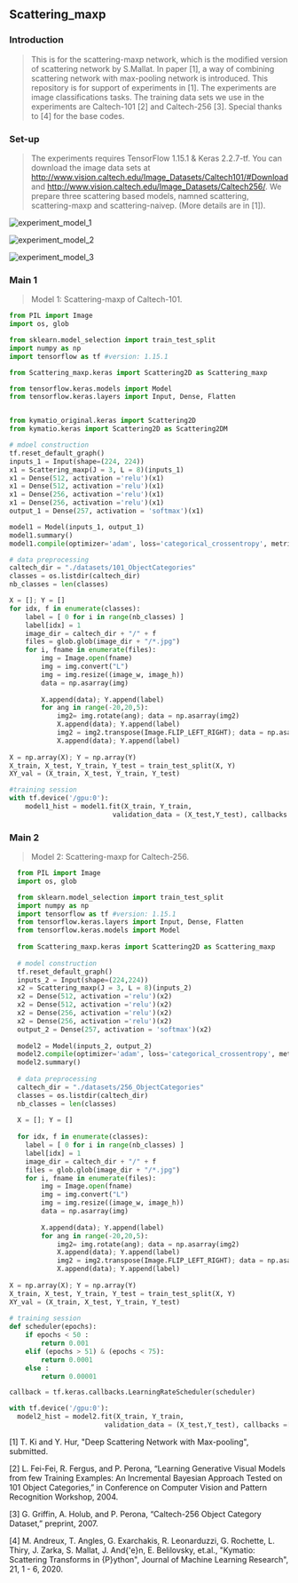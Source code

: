 ## Scattering_maxp

### Introduction
> This is for the scattering-maxp network, which is the modified version of scattering network by S.Mallat. In paper [1], a way of combining scattering network with max-pooling network is introduced. This repository is for support of experiments in [1]. The experiments are image classifications tasks. The training data sets we use in the experiments are Caltech-101 [2] and Caltech-256 [3]. Special thanks to [4] for the base codes.


### Set-up 
> The experiments requires TensorFlow 1.15.1 & Keras 2.2.7-tf. You can download the image data sets at http://www.vision.caltech.edu/Image_Datasets/Caltech101/#Download
and http://www.vision.caltech.edu/Image_Datasets/Caltech256/. We prepare three scattering based models, namned scattering, scattering-maxp and scattering-naivep. (More details are in [1]).

![experiment_model_1](https://user-images.githubusercontent.com/55676509/100437400-0802a580-30e4-11eb-821d-e6fd223821a9.png)

![experiment_model_2](https://user-images.githubusercontent.com/55676509/100437431-1650c180-30e4-11eb-8a1a-a4957d9ba7bc.png)

![experiment_model_3](https://user-images.githubusercontent.com/55676509/100437445-19e44880-30e4-11eb-9fb0-4ae145a6cbd8.png)




### Main 1
> Model 1: Scattering-maxp of Caltech-101.

```python
from PIL import Image
import os, glob

from sklearn.model_selection import train_test_split
import numpy as np
import tensorflow as tf #version: 1.15.1

from Scattering_maxp.keras import Scattering2D as Scattering_maxp

from tensorflow.keras.models import Model
from tensorflow.keras.layers import Input, Dense, Flatten


from kymatio_original.keras import Scattering2D
from kymatio.keras import Scattering2D as Scattering2DM

# mdoel construction
tf.reset_default_graph()
inputs_1 = Input(shape=(224, 224))
x1 = Scattering_maxp(J = 3, L = 8)(inputs_1)
x1 = Dense(512, activation ='relu')(x1)
x1 = Dense(512, activation ='relu')(x1)
x1 = Dense(256, activation ='relu')(x1)
x1 = Dense(256, activation ='relu')(x1)
output_1 = Dense(257, activation = 'softmax')(x1)

model1 = Model(inputs_1, output_1)
model1.summary()
model1.compile(optimizer='adam', loss='categorical_crossentropy', metrics=['accuracy'])

# data preprocessing
caltech_dir = "./datasets/101_ObjectCategories"
classes = os.listdir(caltech_dir)
nb_classes = len(classes)

X = []; Y = []
for idx, f in enumerate(classes):
    label = [ 0 for i in range(nb_classes) ]
    label[idx] = 1
    image_dir = caltech_dir + "/" + f
    files = glob.glob(image_dir + "/*.jpg")
    for i, fname in enumerate(files):
        img = Image.open(fname)
        img = img.convert("L")
        img = img.resize((image_w, image_h))        
        data = np.asarray(img)
        
        X.append(data); Y.append(label)
        for ang in range(-20,20,5):
            img2= img.rotate(ang); data = np.asarray(img2)
            X.append(data); Y.append(label)
            img2 = img2.transpose(Image.FLIP_LEFT_RIGHT); data = np.asarray(img2)
            X.append(data); Y.append(label)
  
X = np.array(X); Y = np.array(Y)
X_train, X_test, Y_train, Y_test = train_test_split(X, Y)
XY_val = (X_train, X_test, Y_train, Y_test)

#training session
with tf.device('/gpu:0'):
    model1_hist = model1.fit(X_train, Y_train, 
                          validation_data = (X_test,Y_test), callbacks =[callback], epochs=300, batch_size=256)

```




### Main 2
> Model 2: Scattering-maxp for Caltech-256.


```python
  from PIL import Image
  import os, glob

  from sklearn.model_selection import train_test_split
  import numpy as np
  import tensorflow as tf #version: 1.15.1
  from tensorflow.keras.layers import Input, Dense, Flatten 
  from tensorflow.keras.models import Model
  
  from Scattering_maxp.keras import Scattering2D as Scattering_maxp
  
  # model construction
  tf.reset_default_graph()
  inputs_2 = Input(shape=(224,224))
  x2 = Scattering_maxp(J = 3, L = 8)(inputs_2)
  x2 = Dense(512, activation ='relu')(x2)
  x2 = Dense(512, activation ='relu')(x2)
  x2 = Dense(256, activation ='relu')(x2)
  x2 = Dense(256, activation ='relu')(x2)
  output_2 = Dense(257, activation = 'softmax')(x2)
  
  model2 = Model(inputs_2, output_2)
  model2.compile(optimizer='adam', loss='categorical_crossentropy', metrics=['accuracy'])
  model2.summary()
 
  # data preprocessing
  caltech_dir = "./datasets/256_ObjectCategories"
  classes = os.listdir(caltech_dir)
  nb_classes = len(classes)
  
  X = []; Y = []
 
  for idx, f in enumerate(classes):
    label = [ 0 for i in range(nb_classes) ]
    label[idx] = 1
    image_dir = caltech_dir + "/" + f
    files = glob.glob(image_dir + "/*.jpg")
    for i, fname in enumerate(files):
        img = Image.open(fname)
        img = img.convert("L")
        img = img.resize((image_w, image_h))        
        data = np.asarray(img)
        
        X.append(data); Y.append(label)
        for ang in range(-20,20,5):
            img2= img.rotate(ang); data = np.asarray(img2)
            X.append(data); Y.append(label)
            img2 = img2.transpose(Image.FLIP_LEFT_RIGHT); data = np.asarray(img2)
            X.append(data); Y.append(label)
            
X = np.array(X); Y = np.array(Y)
X_train, X_test, Y_train, Y_test = train_test_split(X, Y)
XY_val = (X_train, X_test, Y_train, Y_test)
    
# training session
def scheduler(epochs):
    if epochs < 50 :
        return 0.001
    elif (epochs > 51) & (epochs < 75):
        return 0.0001
    else :
        return 0.00001

callback = tf.keras.callbacks.LearningRateScheduler(scheduler)

with tf.device('/gpu:0'):
  model2_hist = model2.fit(X_train, Y_train, 
                        validation_data = (X_test,Y_test), callbacks =[callback], epochs=200, batch_size=256)
```



[1] T. Ki and Y. Hur, "Deep Scattering Network with Max-pooling", submitted.

[2] L. Fei-Fei, R. Fergus, and P. Perona, “Learning Generative Visual Models from few
Training Examples: An Incremental Bayesian Approach Tested on 101 Object Categories,”
in Conference on Computer Vision and Pattern Recognition Workshop, 2004.

[3] G. Griffin, A. Holub, and P. Perona, “Caltech-256 Object Category Dataset,” preprint,
2007.

[4] M. Andreux, T. Angles, G. Exarchakis, R. Leonarduzzi, G. Rochette, L. Thiry, J. Zarka, S. Mallat, J. And{\'e}n, E. Belilovsky, et.al., "Kymatio: Scattering Transforms in {P}ython", Journal of Machine Learning Research", 21, 1 - 6, 2020.
